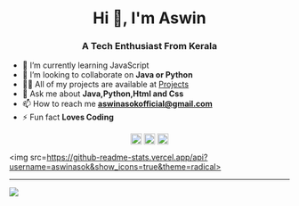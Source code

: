 <h1 align="center">Hi 👋, I'm Aswin </h1>
<h3 align="center">A Tech Enthusiast From Kerala</h3>

- 🔭 I’m currently learning JavaScript
- 👯 I’m looking to collaborate on **Java or Python**
- 👨‍💻 All of my projects are available at [Projects](https://github.com/AswinAsok?tab=repositories)
- 💬 Ask me about **Java,Python,Html and Css**
- 📫 How to reach me **aswinasokofficial@gmail.com**
- ⚡ Fun fact **Loves Coding**

<p align="center">
<a href="https://linkedin.com/in/aswin-asok-b330541b0" target="blank"><img align="center" src="https://cdn.jsdelivr.net/npm/simple-icons@3.0.1/icons/linkedin.svg" alt="aswin-asok-b330541b0" height="20" width="20" /></a>
<a href="https://fb.com/aswinasokofficial" target="blank"><img align="center" src="https://cdn.jsdelivr.net/npm/simple-icons@3.0.1/icons/facebook.svg" alt="aswinasokofficial" height="20" width="20" /></a>
<a href="https://instagram.com/_aswin_asok_" target="blank"><img align="center" src="https://cdn.jsdelivr.net/npm/simple-icons@3.0.1/icons/instagram.svg" alt="_aswin_asok_" height="20" width="20" /></a>
</p>


 <img src=https://github-readme-stats.vercel.app/api?username=aswinasok&show_icons=true&theme=radical>
 <hr>
 <img src=https://github-readme-stats.vercel.app/api/top-langs/?username=aswinasok&layout=compact> 

